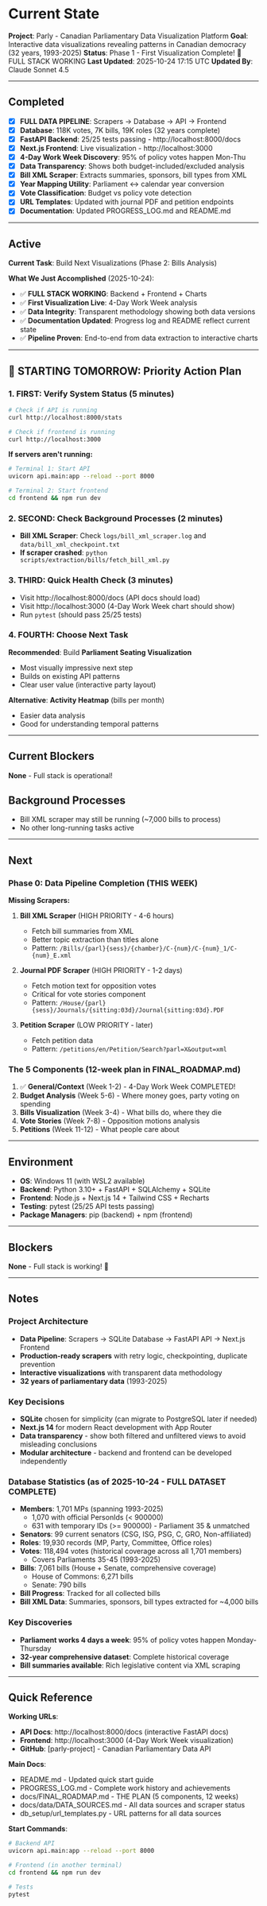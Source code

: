 # Current State

**Project**: Parly - Canadian Parliamentary Data Visualization Platform
**Goal**: Interactive data visualizations revealing patterns in Canadian democracy (32 years, 1993-2025)
**Status**: Phase 1 - First Visualization Complete! 🎉 FULL STACK WORKING
**Last Updated**: 2025-10-24 17:15 UTC
**Updated By**: Claude Sonnet 4.5

---

## Completed

- [x] **FULL DATA PIPELINE**: Scrapers → Database → API → Frontend
- [x] **Database**: 118K votes, 7K bills, 19K roles (32 years complete)
- [x] **FastAPI Backend**: 25/25 tests passing - http://localhost:8000/docs
- [x] **Next.js Frontend**: Live visualization - http://localhost:3000
- [x] **4-Day Work Week Discovery**: 95% of policy votes happen Mon-Thu
- [x] **Data Transparency**: Shows both budget-included/excluded analysis
- [x] **Bill XML Scraper**: Extracts summaries, sponsors, bill types from XML
- [x] **Year Mapping Utility**: Parliament ↔ calendar year conversion
- [x] **Vote Classification**: Budget vs policy vote detection
- [x] **URL Templates**: Updated with journal PDF and petition endpoints
- [x] **Documentation**: Updated PROGRESS_LOG.md and README.md

---

## Active

**Current Task**: Build Next Visualizations (Phase 2: Bills Analysis)

**What We Just Accomplished** (2025-10-24):
- ✅ **FULL STACK WORKING**: Backend + Frontend + Charts
- ✅ **First Visualization Live**: 4-Day Work Week analysis
- ✅ **Data Integrity**: Transparent methodology showing both data versions
- ✅ **Documentation Updated**: Progress log and README reflect current state
- ✅ **Pipeline Proven**: End-to-end from data extraction to interactive charts

---

## 🚀 **STARTING TOMORROW: Priority Action Plan**

### **1. FIRST: Verify System Status (5 minutes)**
```bash
# Check if API is running
curl http://localhost:8000/stats

# Check if frontend is running
curl http://localhost:3000
```

**If servers aren't running:**
```bash
# Terminal 1: Start API
uvicorn api.main:app --reload --port 8000

# Terminal 2: Start frontend
cd frontend && npm run dev
```

### **2. SECOND: Check Background Processes (2 minutes)**
- **Bill XML Scraper**: Check `logs/bill_xml_scraper.log` and `data/bill_xml_checkpoint.txt`
- **If scraper crashed**: `python scripts/extraction/bills/fetch_bill_xml.py`

### **3. THIRD: Quick Health Check (3 minutes)**
- Visit http://localhost:8000/docs (API docs should load)
- Visit http://localhost:3000 (4-Day Work Week chart should show)
- Run `pytest` (should pass 25/25 tests)

### **4. FOURTH: Choose Next Task**
**Recommended**: Build **Parliament Seating Visualization**
- Most visually impressive next step
- Builds on existing API patterns
- Clear user value (interactive party layout)

**Alternative**: **Activity Heatmap** (bills per month)
- Easier data analysis
- Good for understanding temporal patterns

---

## Current Blockers
**None** - Full stack is operational!

## Background Processes
- Bill XML scraper may still be running (~7,000 bills to process)
- No other long-running tasks active

---

## Next

### Phase 0: Data Pipeline Completion (THIS WEEK)

**Missing Scrapers:**
1. **Bill XML Scraper** (HIGH PRIORITY - 4-6 hours)
   - Fetch bill summaries from XML
   - Better topic extraction than titles alone
   - Pattern: `/Bills/{parl}{sess}/{chamber}/C-{num}/C-{num}_1/C-{num}_E.xml`

2. **Journal PDF Scraper** (HIGH PRIORITY - 1-2 days)
   - Fetch motion text for opposition votes
   - Critical for vote stories component
   - Pattern: `/House/{parl}{sess}/Journals/{sitting:03d}/Journal{sitting:03d}.PDF`

3. **Petition Scraper** (LOW PRIORITY - later)
   - Fetch petition data
   - Pattern: `/petitions/en/Petition/Search?parl=X&output=xml`

### The 5 Components (12-week plan in FINAL_ROADMAP.md)

1. ✅ **General/Context** (Week 1-2) - 4-Day Work Week COMPLETED!
2. **Budget Analysis** (Week 5-6) - Where money goes, party voting on spending
3. **Bills Visualization** (Week 3-4) - What bills do, where they die
4. **Vote Stories** (Week 7-8) - Opposition motions analysis
5. **Petitions** (Week 11-12) - What people care about

---

## Environment

- **OS**: Windows 11 (with WSL2 available)
- **Backend**: Python 3.10+ + FastAPI + SQLAlchemy + SQLite
- **Frontend**: Node.js + Next.js 14 + Tailwind CSS + Recharts
- **Testing**: pytest (25/25 API tests passing)
- **Package Managers**: pip (backend) + npm (frontend)

---

## Blockers

**None** - Full stack is working! 🎉

---

## Notes

### Project Architecture
- **Data Pipeline**: Scrapers → SQLite Database → FastAPI API → Next.js Frontend
- **Production-ready scrapers** with retry logic, checkpointing, duplicate prevention
- **Interactive visualizations** with transparent data methodology
- **32 years of parliamentary data** (1993-2025)

### Key Decisions
- **SQLite** chosen for simplicity (can migrate to PostgreSQL later if needed)
- **Next.js 14** for modern React development with App Router
- **Data transparency** - show both filtered and unfiltered views to avoid misleading conclusions
- **Modular architecture** - backend and frontend can be developed independently

### Database Statistics (as of 2025-10-24 - FULL DATASET COMPLETE)
- **Members**: 1,701 MPs (spanning 1993-2025)
  - 1,070 with official PersonIds (< 900000)
  - 631 with temporary IDs (>= 900000) - Parliament 35 & unmatched
- **Senators**: 99 current senators (CSG, ISG, PSG, C, GRO, Non-affiliated)
- **Roles**: 19,930 records (MP, Party, Committee, Office roles)
- **Votes**: 118,494 votes (historical coverage across all 1,701 members)
  - Covers Parliaments 35-45 (1993-2025)
- **Bills**: 7,061 bills (House + Senate, comprehensive coverage)
  - House of Commons: 6,271 bills
  - Senate: 790 bills
- **Bill Progress**: Tracked for all collected bills
- **Bill XML Data**: Summaries, sponsors, bill types extracted for ~4,000 bills

### Key Discoveries
- **Parliament works 4 days a week**: 95% of policy votes happen Monday-Thursday
- **32-year comprehensive dataset**: Complete historical coverage
- **Bill summaries available**: Rich legislative content via XML scraping

---

## Quick Reference

**Working URLs**:
- **API Docs**: http://localhost:8000/docs (interactive FastAPI docs)
- **Frontend**: http://localhost:3000 (4-Day Work Week visualization)
- **GitHub**: [parly-project] - Canadian Parliamentary Data API

**Main Docs**:
- README.md - Updated quick start guide
- PROGRESS_LOG.md - Complete work history and achievements
- docs/FINAL_ROADMAP.md - THE PLAN (5 components, 12 weeks)
- docs/data/DATA_SOURCES.md - All data sources and scraper status
- db_setup/url_templates.py - URL patterns for all data sources

**Start Commands**:
```bash
# Backend API
uvicorn api.main:app --reload --port 8000

# Frontend (in another terminal)
cd frontend && npm run dev

# Tests
pytest
```
